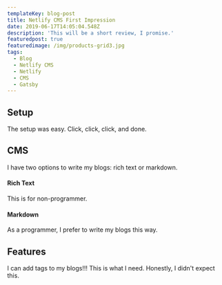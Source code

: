 ```yaml
---
templateKey: blog-post
title: Netlify CMS First Impression
date: 2019-06-17T14:05:04.548Z
description: 'This will be a short review, I promise.'
featuredpost: true
featuredimage: /img/products-grid3.jpg
tags:
  - Blog
  - Netlify CMS
  - Netlify
  - CMS
  - Gatsby
---
```

## Setup
The setup was easy. Click, click, click, and done.

## CMS
I have two options to write my blogs: rich text or markdown.

#### Rich Text
This is for non-programmer.

#### Markdown
As a programmer, I prefer to write my blogs this way.

## Features
I can add tags to my blogs!!! This is what I need. Honestly, I didn't expect this.
